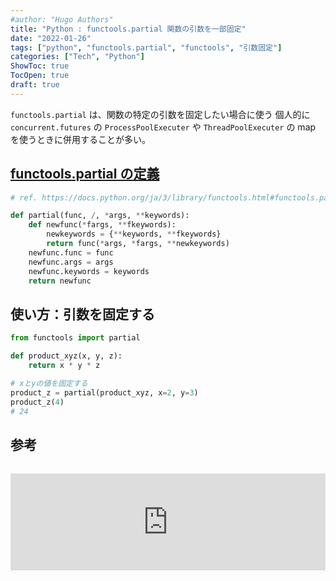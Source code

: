 ```yaml
---
#author: "Hugo Authors"
title: "Python : functools.partial 関数の引数を一部固定"
date: "2022-01-26"
tags: ["python", "functools.partial", "functools", "引数固定"]
categories: ["Tech", "Python"]
ShowToc: true
TocOpen: true
draft: true
---
```


`functools.partial` は、関数の特定の引数を固定したい場合に使う 個人的に `concurrent.futures` の `ProcessPoolExecuter` や `ThreadPoolExecuter` の map を使うときに併用することが多い。

## [functools.partial の定義](https://docs.python.org/ja/3/library/functools.html#functools.partial)

```python
# ref. https://docs.python.org/ja/3/library/functools.html#functools.partial

def partial(func, /, *args, **keywords):
    def newfunc(*fargs, **fkeywords):
        newkeywords = {**keywords, **fkeywords}
        return func(*args, *fargs, **newkeywords)
    newfunc.func = func
    newfunc.args = args
    newfunc.keywords = keywords
    return newfunc
```

## 使い方：引数を固定する

```python
from functools import partial

def product_xyz(x, y, z):
    return x * y * z

# xとyの値を固定する
product_z = partial(product_xyz, x=2, y=3)
product_z(4)
# 24
```

## 参考

<iframe class="hatenablogcard" style="width:100%;height:155px;margin:15px 0;max-width:560px;" title="https://docs.python.org/ja/3/library/functools.html#functools.partial" src="https://hatenablog-parts.com/embed?url=https://docs.python.org/ja/3/library/functools.html#functools.partial" frameborder="0" scrolling="no"></iframe>
